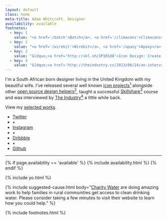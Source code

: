 ```yaml
---
layout: default
class: home
meta-title: Adam Whitcroft, Designer
availability: available
footnotes:
  - key: 1
    value: "<a href='/batch'>Batch</a>, <a href='/climacons'>Climacons</a> and <a href='/offscreen'>City Icons for Offscreen Magazine</a>."
  - key: 2
    value: "<a href='/wirekit'>Wirekit</a>, <a href='/apaxy'>Apaxy</a> and <a href='/proto'>Proto</a>"
  - key: 3
    value: "&ldquo;<a href='http://skl.sh/1P1KSd8'>Icon Design: Create a Cohesive Icon Set</a>&rdquo; on Skillshare. If you're curious about my approach to icon design, this short course might interest you. I cover the full process from conceptualisation to realisation using Adobe Illustrator and Adobe Photoshop."
  - key: 4
    value: "&ldquo;<a href='http://theindustry.cc/2013/06/24/an-interview-with-adam-whitcroft/'>An Interview with Adam Whitcroft</a>&rdquo; on The Industry."
---
```


<div class="intro">
    <p>I'm a South African born designer living in the United Kingdom with my beautiful wife. I've released several well known <a href="#fn-1" class="fn-link">icon projects<sup>1</sup></a> alongside other <a href="#fn-2" class="fn-link">open source design helpers<sup>2</sup></a>, taught a successful <a href="#fn-3" class="fn-link">Skillshare<sup>3</sup></a> course and was interviewed by <a href="#fn-4" class="fn-link">The Industry<sup>4</sup></a> a little while back.</p>
	<p>View my <a href="/portfolio/">selected works</a>.</p>
    <ul>
        <li><a href="https://twitter.com/adamwhitcroft">Twitter</a></li>
        <li>&bull;</li>
        <li><a href="https://instagram.com/adamwhitcroft/">Instagram</a></li>
        <li>&bull;</li>
        <li><a href="https://dribbble.com/adamwhitcroft">Dribbble</a></li>
        <li>&bull;</li>
        <li><a href="https://github.com/AdamWhitcroft">Github</a></li>
    </ul>
</div>

<hr>

{% if page.availability == 'available' %}
{% include availability.html %}
{% endif %}

{% include yo.html %}

{% include suggested-cause.html body="<a href='http://www.charitywater.org/'>Charity Water</a> are doing amazing work to help families in rural communities get access to clean drinking water. Please consider taking a few minutes to visit their website to learn how you could help." %}

{% include footnotes.html %}
